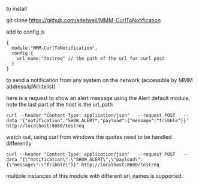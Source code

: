 to install

git clone https://github.com/sdetweil/MMM-CurlToNotification

add to config.js

```
{ 
  module:"MMM-CurlToNotification",
  config:{
    url_name:"testreq" // the path of the url for curl post
  }
}
```

to send a notification from any system on the network (accessible by MMM address/ipWhitelist)

here is a request to show an alert message using the Alert default module, note the last part of the host is the url_path

```
curl --header "Content-Type: application/json"   --request POST   --data '{"notification":"SHOW_ALERT","payload":{"message":"fribble"}}' http://localhost:8080/testreq
```

watch out, using curl from windows the quotes need to be handled differently

```
curl --header "Content-Type: application/json"   --request POST   --data "{\"notification\":\"SHOW_ALERT\",\"payload\":{\"message\":\"fribble\"}}" http://localhost:8080/testreq
```

multiple instances of this module with  different url_names is supported.
